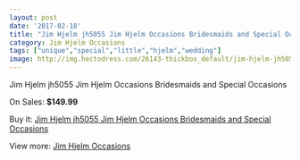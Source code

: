 ```yaml
---
layout: post
date: '2017-02-18'
title: "Jim Hjelm jh5055 Jim Hjelm Occasions Bridesmaids and Special Occasions"
category: Jim Hjelm Occasions
tags: ["unique","special","little","hjelm","wedding"]
image: http://img.hectodress.com/26143-thickbox_default/jim-hjelm-jh5055-jim-hjelm-occasions-bridesmaids-and-special-occasions.jpg
---
```

Jim Hjelm jh5055 Jim Hjelm Occasions Bridesmaids and Special Occasions

On Sales: **$149.99**
<a href="https://www.hectodress.com/jim-hjelm-occasions/12187-jim-hjelm-jh5055-jim-hjelm-occasions-bridesmaids-and-special-occasions.html"><amp-img layout="responsive" width="600" height="600" src="//img.hectodress.com/26143-thickbox_default/jim-hjelm-jh5055-jim-hjelm-occasions-bridesmaids-and-special-occasions.jpg" alt="Jim Hjelm jh5055 Jim Hjelm Occasions Bridesmaids and Special Occasions 0" /></a>
<a href="https://www.hectodress.com/jim-hjelm-occasions/12187-jim-hjelm-jh5055-jim-hjelm-occasions-bridesmaids-and-special-occasions.html"><amp-img layout="responsive" width="600" height="600" src="//img.hectodress.com/26146-thickbox_default/jim-hjelm-jh5055-jim-hjelm-occasions-bridesmaids-and-special-occasions.jpg" alt="Jim Hjelm jh5055 Jim Hjelm Occasions Bridesmaids and Special Occasions 1" /></a>
<a href="https://www.hectodress.com/jim-hjelm-occasions/12187-jim-hjelm-jh5055-jim-hjelm-occasions-bridesmaids-and-special-occasions.html"><amp-img layout="responsive" width="600" height="600" src="//img.hectodress.com/26145-thickbox_default/jim-hjelm-jh5055-jim-hjelm-occasions-bridesmaids-and-special-occasions.jpg" alt="Jim Hjelm jh5055 Jim Hjelm Occasions Bridesmaids and Special Occasions 2" /></a>
<a href="https://www.hectodress.com/jim-hjelm-occasions/12187-jim-hjelm-jh5055-jim-hjelm-occasions-bridesmaids-and-special-occasions.html"><amp-img layout="responsive" width="600" height="600" src="//img.hectodress.com/26144-thickbox_default/jim-hjelm-jh5055-jim-hjelm-occasions-bridesmaids-and-special-occasions.jpg" alt="Jim Hjelm jh5055 Jim Hjelm Occasions Bridesmaids and Special Occasions 3" /></a>

Buy it: [Jim Hjelm jh5055 Jim Hjelm Occasions Bridesmaids and Special Occasions](https://www.hectodress.com/jim-hjelm-occasions/12187-jim-hjelm-jh5055-jim-hjelm-occasions-bridesmaids-and-special-occasions.html "Jim Hjelm jh5055 Jim Hjelm Occasions Bridesmaids and Special Occasions")

View more: [Jim Hjelm Occasions](https://www.hectodress.com/190-jim-hjelm-occasions "Jim Hjelm Occasions")